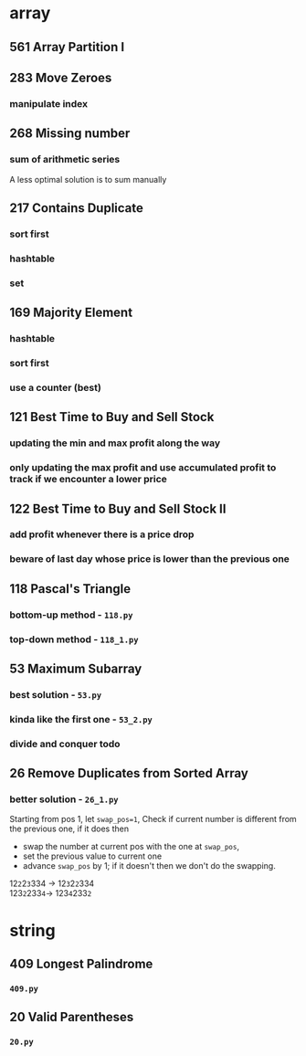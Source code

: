 # array
## 561 Array Partition I
## 283 Move Zeroes
### manipulate index

## 268 Missing number
### sum of arithmetic series
A less optimal solution is to sum manually

## 217 Contains Duplicate
### sort first 
### hashtable
### set

## 169 Majority Element
### hashtable
### sort first
### use a counter (best)

## 121 Best Time to Buy and Sell Stock
### updating the min and max profit along the way
### only updating the max profit and use accumulated profit to track if we encounter a lower price

## 122 Best Time to Buy and Sell Stock II
### add profit whenever there is a price drop
### beware of last day whose price is lower than the previous one

## 118 Pascal's Triangle
### bottom-up method - `118.py`
### top-down method - `118_1.py`

## 53 Maximum Subarray
### best solution - `53.py`
### kinda like the first one - `53_2.py`
### divide and conquer todo

## 26 Remove Duplicates from Sorted Array
### better solution - `26_1.py`
Starting from pos 1, let `swap_pos=1`, Check if current number is different from the previous one, if it does then
- swap the number at current pos with the one at `swap_pos`,
- set the previous value to current one
- advance `swap_pos` by 1;
if it doesn't then we don't do the swapping.

12`2`2`3`334 -> 12`3`2`2`334  
123`2`233`4`-> 123`4`233`2`


# string
## 409 Longest Palindrome
### `409.py`

## 20 Valid Parentheses
### `20.py` 